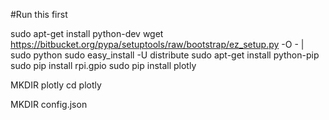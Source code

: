 #Run this first

sudo apt-get install python-dev
wget https://bitbucket.org/pypa/setuptools/raw/bootstrap/ez_setup.py -O - | sudo python
sudo easy_install -U distribute
sudo apt-get install python-pip
sudo pip install rpi.gpio
sudo pip install plotly

MKDIR plotly
cd plotly

MKDIR config.json 

